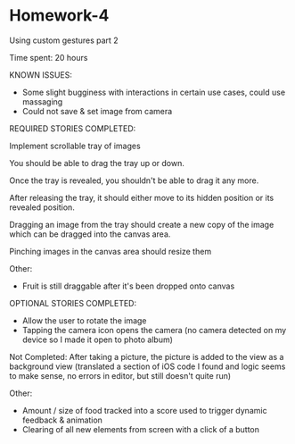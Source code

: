 Homework-4
==========
Using custom gestures part 2

Time spent: 20 hours

KNOWN ISSUES:

- Some slight bugginess with interactions in certain use cases, could use massaging
- Could not save & set image from camera

REQUIRED STORIES COMPLETED:

Implement scrollable tray of images

You should be able to drag the tray up or down.

Once the tray is revealed, you shouldn't be able to drag it any more.

After releasing the tray, it should either move to its hidden position or its revealed position.

Dragging an image from the tray should create a new copy of the image which can be dragged into the canvas area.

Pinching images in the canvas area should resize them


Other:
- Fruit is still draggable after it's been dropped onto canvas

OPTIONAL STORIES COMPLETED:
- Allow the user to rotate the image
- Tapping the camera icon opens the camera (no camera detected on my device so I made it open to photo album)

Not Completed: 
After taking a picture, the picture is added to the view as a background view 
(translated a section of iOS code I found and logic seems to make sense, no errors in editor, but still doesn't quite run)

Other:
- Amount / size of food tracked into a score used to trigger dynamic feedback & animation
- Clearing of all new elements from screen with a click of a button

